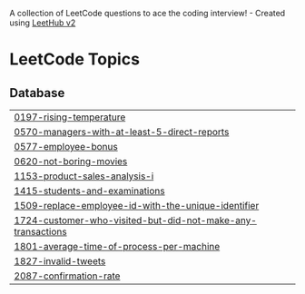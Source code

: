 A collection of LeetCode questions to ace the coding interview! - Created using [LeetHub v2](https://github.com/arunbhardwaj/LeetHub-2.0)
<!---LeetCode Topics Start-->
# LeetCode Topics
## Database
|  |
| ------- |
| [0197-rising-temperature](https://github.com/Devanshee-Gupta/Leetcode-SQL-50/tree/master/0197-rising-temperature) |
| [0570-managers-with-at-least-5-direct-reports](https://github.com/Devanshee-Gupta/Leetcode-SQL-50/tree/master/0570-managers-with-at-least-5-direct-reports) |
| [0577-employee-bonus](https://github.com/Devanshee-Gupta/Leetcode-SQL-50/tree/master/0577-employee-bonus) |
| [0620-not-boring-movies](https://github.com/Devanshee-Gupta/Leetcode-SQL-50/tree/master/0620-not-boring-movies) |
| [1153-product-sales-analysis-i](https://github.com/Devanshee-Gupta/Leetcode-SQL-50/tree/master/1153-product-sales-analysis-i) |
| [1415-students-and-examinations](https://github.com/Devanshee-Gupta/Leetcode-SQL-50/tree/master/1415-students-and-examinations) |
| [1509-replace-employee-id-with-the-unique-identifier](https://github.com/Devanshee-Gupta/Leetcode-SQL-50/tree/master/1509-replace-employee-id-with-the-unique-identifier) |
| [1724-customer-who-visited-but-did-not-make-any-transactions](https://github.com/Devanshee-Gupta/Leetcode-SQL-50/tree/master/1724-customer-who-visited-but-did-not-make-any-transactions) |
| [1801-average-time-of-process-per-machine](https://github.com/Devanshee-Gupta/Leetcode-SQL-50/tree/master/1801-average-time-of-process-per-machine) |
| [1827-invalid-tweets](https://github.com/Devanshee-Gupta/Leetcode-SQL-50/tree/master/1827-invalid-tweets) |
| [2087-confirmation-rate](https://github.com/Devanshee-Gupta/Leetcode-SQL-50/tree/master/2087-confirmation-rate) |
<!---LeetCode Topics End-->